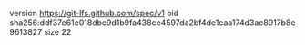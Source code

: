 version https://git-lfs.github.com/spec/v1
oid sha256:ddf37e61e018dbc9d1b9fa438ce4597da2bf4de1eaa174d3ac8917b8e9613827
size 22
